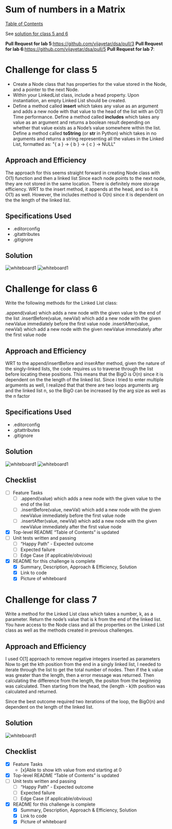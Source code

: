# Sum of numbers in a Matrix

[Table of Contents](../../../README.md)

See [solution for class 5 and 6](linked_list.py)

__Pull Request for lab 5__:https://github.com/vijayetar/dsa/pull/3
__Pull Request for lab 6__:https://github.com/vijayetar/dsa/pull/5
__Pull Request for lab 7__:

# Challenge for class 5
* Create a Node class that has properties for the value stored in the Node, and a pointer to the next Node.
* Within your LinkedList class, include a head property. Upon instantiation, an empty Linked List should be created.
* Define a method called __insert__ which takes any value as an argument and adds a new node with that value to the head of the list with an O(1) Time performance.
Define a method called __includes__ which takes any value as an argument and returns a boolean result depending on whether that value exists as a Node’s value somewhere within the list.
Define a method called __toString__ (or __str__ in Python) which takes in no arguments and returns a string representing all the values in the Linked List, formatted as:
"{ a } -> { b } -> { c } -> NULL"

## Approach and Efficiency
The approach for this seems straight forward in creating Node class with O(1) function and then a linked list
Since each node points to the next node, they are not stored in the same location. There is definitely more storage efficiency.
WRT to the insert method, it appends at the head, and so it is O(1) as well.
However, the includes method is O(n) since it is dependent on the the length of the linked list.

## Specifications Used
* .editorconfig
* .gitattributes
* .gitignore

## Solution
![whiteboard1](../../assets/linked_list1.jpg)
![whiteboard1](../../assets/linked_list2.jpg)

# Challenge for class 6
Write the following methods for the Linked List class:

.append(value) which adds a new node with the given value to the end of the list
.insertBefore(value, newVal) which add a new node with the given newValue immediately before the first value node
.insertAfter(value, newVal) which add a new node with the given newValue immediately after the first value node

## Approach and Efficiency
WRT to the append/insertBefore and inserAfter method, given the nature of the singly-linked lists, the code requires us to traverse through the list before locating these positions. This means that the BigO is O(n) since it is dependent on the the length of the linked list.  Since i tried to enter multiple arguments as well, I realized that that there are two loops arguments arg and the linked list n, so the BigO can be increased by the arg size as well as the n factor

## Specifications Used
* .editorconfig
* .gitattributes
* .gitignore

## Solution
![whiteboard1](../../assets/linked_list3.jpg)
![whiteboard1](../../assets/linked_list4.jpg)

## Checklist

- [ ] Feature Tasks
     - [ ] .append(value) which adds a new node with the given value to the end of the list
     - [ ] .insertBefore(value, newVal) which add a new node with the given newValue immediately before the first value node
     - [ ] .insertAfter(value, newVal) which add a new node with the given newValue immediately after the first value node
- [x] Top-level README “Table of Contents” is updated
- [ ] Unit tests written and passing
     - [ ] “Happy Path” - Expected outcome
     - [ ] Expected failure
     - [ ] Edge Case (if applicable/obvious)
 - [x] README for this challenge is complete
     - [x] Summary, Description, Approach & Efficiency, Solution
     - [x] Link to code
     - [x] Picture of whiteboard

# Challenge for class 7
Write a method for the Linked List class which takes a number, k, as a parameter. Return the node’s value that is k from the end of the linked list. You have access to the Node class and all the properties on the Linked List class as well as the methods created in previous challenges.

## Approach and Efficiency
I used O[1] approach to remove negative integers inserted as parameters
Now to get the kth position from the end in a singly linked list, I needed to iterate through the list to get the total number of nodes.  Then if the k value was greater than the length, then a error message was returned.
Then calculating the difference from the length, the positon from the beginning was calculated. Then starting from the head, the (length - k)th position was calculated and returned.

Since the best outcome required two iterations of the loop, the BigO(n) and dependent on the length of the linked list.
## Solution
![whiteboard1](../../assets/linked_list5.jpg)

## Checklist

- [x] Feature Tasks
     - [x]Able to show kth value from end starting at 0
- [x] Top-level README “Table of Contents” is updated
- [ ] Unit tests written and passing
     - [ ] “Happy Path” - Expected outcome
     - [ ] Expected failure
     - [ ] Edge Case (if applicable/obvious)
 - [x] README for this challenge is complete
     - [x] Summary, Description, Approach & Efficiency, Solution
     - [x] Link to code
     - [x] Picture of whiteboard
